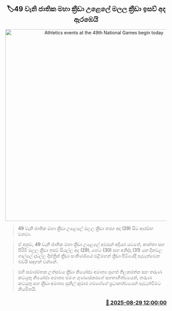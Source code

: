 <p align='center'><b><h2 align='center' title='Athletics events at the 49th National Games begin today'>🏷49 වැනි ජාතික මහා ක්‍රීඩා උළෙලේ මලල ක්‍රීඩා ඉසව් අද ඇරඹෙයි</h2></b></p>
<p align='center'><img src='https://helakuru.sgp1.cdn.digitaloceanspaces.com/esana/images/lib/49-sport.jpg' width='600' alt='Athletics events at the 49th National Games begin today'></p>

> 49 වැනි ජාතික මහා ක්‍රීඩා උළෙලේ මලල ක්‍රීඩා තරග අද (29) සිට ආරම්භ වනවා.

> ඒ අනුව, 49 වැනි ජාතික මහා ක්‍රීඩා උළෙලේ අවසන් අදියර යටතේ, කාන්තා සහ පිරිමි මලල ක්‍රීඩා ඉසව් සියල්ල අද (29), හෙට (30) සහ අනිද්දා (31) යන දිනවල ගාල්ලේ දඩල්ල දිස්ත්‍රික් ක්‍රීඩා සංකීර්ණයේ එළිමහන් ක්‍රීඩා පිටියේදී පැවැත්වෙන බවයි සඳහන් වන්නේ.

> එහි සමාරම්භක උත්සවය ක්‍රීඩා නියෝජ්‍ය අමාත්‍ය සුගත් තිලකරත්න සහ තරුණ කටයුතු නියෝජ්‍ය අමාත්‍ය එරංග ගුණසේකරගේ සහභාගීත්වයෙන්, තරුණ කටයුතු සහ ක්‍රීඩා අමාත්‍ය සුනිල් කුමාර ගමගේගේ ප්‍රධානත්වයෙන් පැවැත්වීමට නියමිතයි.



<h3 align='right'><a href='https://www.helakuru.lk/esana/p/113180/'>📅 2025-08-29 12:00:00</a></h3>
